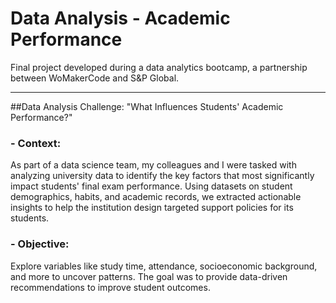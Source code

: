 # Data Analysis - Academic Performance
Final project developed during a data analytics bootcamp, a partnership between WoMakerCode and S&amp;P Global.  
_______________________________________________________________________________________________________________

##Data Analysis Challenge: "What Influences Students' Academic Performance?"

### - Context:
As part of a data science team, my colleagues and I were tasked with analyzing university data to identify the key factors that most significantly impact students' final exam performance. Using datasets on student demographics, habits, and academic records, we extracted actionable insights to help the institution design targeted support policies for its students.

### - Objective:
Explore variables like study time, attendance, socioeconomic background, and more to uncover patterns. The goal was to provide data-driven recommendations to improve student outcomes.
